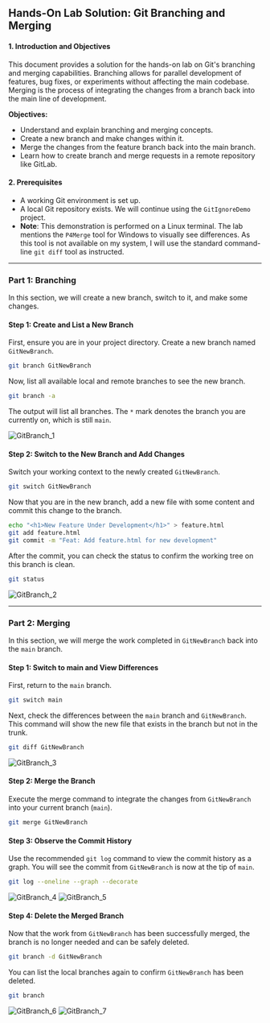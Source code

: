 ## **Hands-On Lab Solution: Git Branching and Merging**

#### **1. Introduction and Objectives**

This document provides a solution for the hands-on lab on Git's branching and merging capabilities. Branching allows for parallel development of features, bug fixes, or experiments without affecting the main codebase. Merging is the process of integrating the changes from a branch back into the main line of development.

**Objectives:**

  * Understand and explain branching and merging concepts.
  * Create a new branch and make changes within it.
  * Merge the changes from the feature branch back into the main branch.
  * Learn how to create branch and merge requests in a remote repository like GitLab.

#### **2. Prerequisites**

  * A working Git environment is set up.
  * A local Git repository exists. We will continue using the `GitIgnoreDemo` project.
  * **Note**: This demonstration is performed on a Linux terminal. The lab mentions the `P4Merge` tool for Windows to visually see differences. As this tool is not available on my system, I will use the standard command-line `git diff` tool as instructed.

-----

### **Part 1: Branching**

In this section, we will create a new branch, switch to it, and make some changes.

#### **Step 1: Create and List a New Branch**

First, ensure you are in your project directory. Create a new branch named `GitNewBranch`.

```bash
git branch GitNewBranch
```

Now, list all available local and remote branches to see the new branch.

```bash
git branch -a
```

The output will list all branches. The `*` mark denotes the branch you are currently on, which is still `main`.

![GitBranch_1](Output/GitBranch_1.png)

#### **Step 2: Switch to the New Branch and Add Changes**

Switch your working context to the newly created `GitNewBranch`.

```bash
git switch GitNewBranch
```

Now that you are in the new branch, add a new file with some content and commit this change to the branch.

```bash
echo "<h1>New Feature Under Development</h1>" > feature.html
git add feature.html
git commit -m "Feat: Add feature.html for new development"
```

After the commit, you can check the status to confirm the working tree on this branch is clean.

```bash
git status
```
![GitBranch_2](Output/GitBranch_2.png)

-----

### **Part 2: Merging**

In this section, we will merge the work completed in `GitNewBranch` back into the `main` branch.

#### **Step 1: Switch to main and View Differences**

First, return to the `main` branch.

```bash
git switch main
```

Next, check the differences between the `main` branch and `GitNewBranch`. This command will show the new file that exists in the branch but not in the trunk.

```bash
git diff GitNewBranch
```
![GitBranch_3](Output/GitBranch_3.png)

#### **Step 2: Merge the Branch**

Execute the merge command to integrate the changes from `GitNewBranch` into your current branch (`main`).

```bash
git merge GitNewBranch
```

#### **Step 3: Observe the Commit History**

Use the recommended `git log` command to view the commit history as a graph. You will see the commit from `GitNewBranch` is now at the tip of `main`.

```bash
git log --oneline --graph --decorate
```
![GitBranch_4](Output/GitBranch_4.png)
![GitBranch_5](Output/GitBranch_5.png)

#### **Step 4: Delete the Merged Branch**

Now that the work from `GitNewBranch` has been successfully merged, the branch is no longer needed and can be safely deleted.

```bash
git branch -d GitNewBranch
```

You can list the local branches again to confirm `GitNewBranch` has been deleted.

```bash
git branch
```
![GitBranch_6](Output/GitBranch_6.png)
![GitBranch_7](Output/GitBranch_7.png)